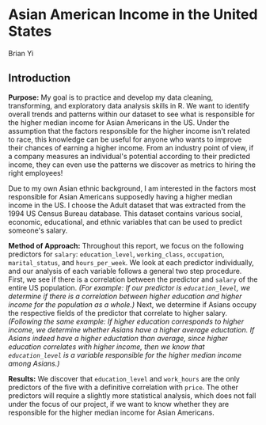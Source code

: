 # Asian American Income in the United States

Brian Yi

## Introduction

**Purpose:** My goal is to practice and develop my data cleaning, transforming, and exploratory data analysis skills in R. We want to identify overall trends and patterns within our dataset to see what is responsible for the higher median income for Asian Americans in the US. Under the assumption that the factors responsible for the higher income isn't related to race, this knowledge can be useful for anyone who wants to improve their chances of earning a higher income. From an industry point of view, if a company measures an individual's potential according to their predicted income, they can even use the patterns we discover as metrics to hiring the right employees!

Due to my own Asian ethnic background, I am interested in the factors most responsible for Asian Americans supposedly having a higher median income in the US. I choose the Adult dataset that was extracted from the 1994 US Census Bureau database. This dataset contains various social, economic, educational, and ethnic variables that can be used to predict someone's salary.

**Method of Approach:** Throughout this report, we focus on the following predictors for `salary`: `education_level`, `working_class`, `occupation`, `marital_status`, and `hours_per_week`. We look at each predictor individually, and our analysis of each variable follows a general two step procedure. First, we see if there is a correlation between the predictor and `salary` of the entire US population. *(For example: If our predictor is `education_level`, we determine if there is a correlation between higher education and higher income for the population as a whole.)* Next, we determine if Asians occupy the respective fields of the predictor that correlate to higher salary. *(Following the same example: If higher education corresponds to higher income, we determine whether Asians have a higher average eductation. If Asians indeed have a higher eductation than average, since higher education correlates with higher income, then we know that `education_level` is a variable responsible for the higher median income among Asians.)*

**Results:** We discover that `education_level` and `work_hours` are the only predictors of the five with a definitive correlation with `price`. The other predictors will require a slightly more statistical analysis, which does not fall under the focus of our project, if we want to know whether they are responsible for the higher median income for Asian Americans.
